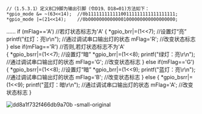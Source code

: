     //（1.5.3.1）定义B口9脚为输出引脚（令D19、D18=01)方法如下：
    *gpio_mode &= ~(63<<14);  //0b11111111111100111111111111111111; 
    *gpio_mode |=(21<<14);    //0b00000000000001000000000000000000;
......
        if (mFlag=='A')   //若灯状态标志为'A'
        {
		    *gpio_brr|=(1<<7);     //设置灯“亮”
            printf("红灯：亮\r\n");  //通过调试串口输出灯的状态
            mFlag='R';             //改变状态标志
        }
        else if(mFlag=='R')                   //否则,若灯状态标志不为'A'    
        {
		    *gpio_bsrr|=(1<<7);     //设置灯“暗”
		    *gpio_brr|=(1<<8);
            printf("绿灯：亮\r\n");   //通过调试串口输出灯的状态
            mFlag='G';              //改变状态标志
        }
        else if(mFlag=='G')
        {
        	*gpio_bsrr|=(1<<8);     //设置灯“暗”
		    *gpio_brr|=(1<<9);
            printf("蓝灯：亮\r\n");   //通过调试串口输出灯的状态
            mFlag='B';              //改变状态标志
        }
        else
        {
        	*gpio_bsrr|=(1<<9);
            printf("蓝灯：暗\r\n");   //通过调试串口输出灯的状态
            mFlag='A';              //改变状态标志
        }


![dd8a1f732f466db9a70b -small-original](https://github.com/net211ben/-/assets/93826955/70714e2d-ce8f-438c-9a74-0aba7b1fd908)

